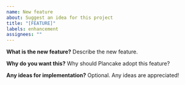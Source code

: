 ```yaml
---
name: New feature
about: Suggest an idea for this project
title: "[FEATURE]"
labels: enhancement
assignees: ""
---
```


**What is the new feature?**
Describe the new feature.

**Why do you want this?**
Why should Plancake adopt this feature?

**Any ideas for implementation?**
Optional. Any ideas are appreciated!
